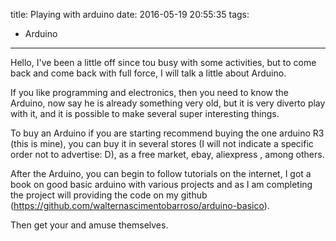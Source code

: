 title: Playing with arduino
date: 2016-05-19 20:55:35
tags:
- Arduino
---
Hello, I've been a little off since tou busy with some activities, but to come back and come back with full force, I will talk a little about Arduino.
<!--more-->
If you like programming and electronics, then you need to know the Arduino, now say he is already something very old, but it is very diverto play with it, and it is possible to make several super interesting things.

To buy an Arduino if you are starting recommend buying the one arduino R3 (this is mine), you can buy it in several stores (I will not indicate a specific order not to advertise: D), as a free market, ebay, aliexpress , among others.

After the Arduino, you can begin to follow tutorials on the internet, I got a book on good basic arduino with various projects and as I am completing the project will providing the code on my github (https://github.com/walternascimentobarroso/arduino-basico).

Then get your and amuse themselves.